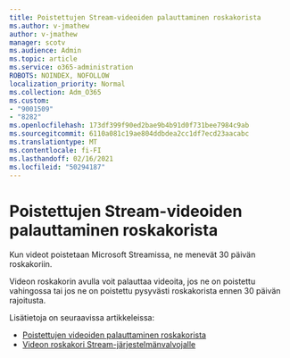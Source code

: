 ```yaml
---
title: Poistettujen Stream-videoiden palauttaminen roskakorista
ms.author: v-jmathew
author: v-jmathew
manager: scotv
ms.audience: Admin
ms.topic: article
ms.service: o365-administration
ROBOTS: NOINDEX, NOFOLLOW
localization_priority: Normal
ms.collection: Adm_O365
ms.custom:
- "9001509"
- "8282"
ms.openlocfilehash: 173df399f90ed2bae9b4b91d0f731bee7984c9ab
ms.sourcegitcommit: 6110a081c19ae804ddbdea2cc1df7ecd23aacabc
ms.translationtype: MT
ms.contentlocale: fi-FI
ms.lasthandoff: 02/16/2021
ms.locfileid: "50294187"
---
```

# <a name="recover-your-deleted-stream-videos-from-the-recycle-bin"></a>Poistettujen Stream-videoiden palauttaminen roskakorista

Kun videot poistetaan Microsoft Streamissa, ne menevät 30 päivän roskakoriin.

Videon roskakorin avulla voit palauttaa videoita, jos ne on poistettu vahingossa tai jos ne on poistettu pysyvästi roskakorista ennen 30 päivän rajoitusta.

Lisätietoja on seuraavissa artikkeleissa:

- [Poistettujen videoiden palauttaminen roskakorista](https://docs.microsoft.com/stream/portal-my-recycle-bin)
- [Videon roskakori Stream-järjestelmänvalvojalle](https://docs.microsoft.com/stream/admin-recycle-bin)
